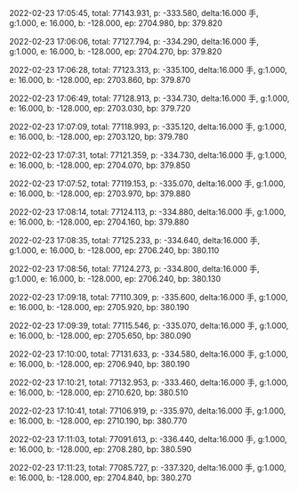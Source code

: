 2022-02-23 17:05:45, total: 77143.931, p: -333.580, delta:16.000 手, g:1.000, e: 16.000, b: -128.000, ep: 2704.980, bp: 379.820

2022-02-23 17:06:06, total: 77127.794, p: -334.290, delta:16.000 手, g:1.000, e: 16.000, b: -128.000, ep: 2704.270, bp: 379.820

2022-02-23 17:06:28, total: 77123.313, p: -335.100, delta:16.000 手, g:1.000, e: 16.000, b: -128.000, ep: 2703.860, bp: 379.870

2022-02-23 17:06:49, total: 77128.913, p: -334.730, delta:16.000 手, g:1.000, e: 16.000, b: -128.000, ep: 2703.030, bp: 379.720

2022-02-23 17:07:09, total: 77118.993, p: -335.120, delta:16.000 手, g:1.000, e: 16.000, b: -128.000, ep: 2703.120, bp: 379.780

2022-02-23 17:07:31, total: 77121.359, p: -334.730, delta:16.000 手, g:1.000, e: 16.000, b: -128.000, ep: 2704.070, bp: 379.850

2022-02-23 17:07:52, total: 77119.153, p: -335.070, delta:16.000 手, g:1.000, e: 16.000, b: -128.000, ep: 2703.970, bp: 379.880

2022-02-23 17:08:14, total: 77124.113, p: -334.880, delta:16.000 手, g:1.000, e: 16.000, b: -128.000, ep: 2704.160, bp: 379.880

2022-02-23 17:08:35, total: 77125.233, p: -334.640, delta:16.000 手, g:1.000, e: 16.000, b: -128.000, ep: 2706.240, bp: 380.110

2022-02-23 17:08:56, total: 77124.273, p: -334.800, delta:16.000 手, g:1.000, e: 16.000, b: -128.000, ep: 2706.240, bp: 380.130

2022-02-23 17:09:18, total: 77110.309, p: -335.600, delta:16.000 手, g:1.000, e: 16.000, b: -128.000, ep: 2705.920, bp: 380.190

2022-02-23 17:09:39, total: 77115.546, p: -335.070, delta:16.000 手, g:1.000, e: 16.000, b: -128.000, ep: 2705.650, bp: 380.090

2022-02-23 17:10:00, total: 77131.633, p: -334.580, delta:16.000 手, g:1.000, e: 16.000, b: -128.000, ep: 2706.940, bp: 380.190

2022-02-23 17:10:21, total: 77132.953, p: -333.460, delta:16.000 手, g:1.000, e: 16.000, b: -128.000, ep: 2710.620, bp: 380.510

2022-02-23 17:10:41, total: 77106.919, p: -335.970, delta:16.000 手, g:1.000, e: 16.000, b: -128.000, ep: 2710.190, bp: 380.770

2022-02-23 17:11:03, total: 77091.613, p: -336.440, delta:16.000 手, g:1.000, e: 16.000, b: -128.000, ep: 2708.280, bp: 380.590

2022-02-23 17:11:23, total: 77085.727, p: -337.320, delta:16.000 手, g:1.000, e: 16.000, b: -128.000, ep: 2704.840, bp: 380.270